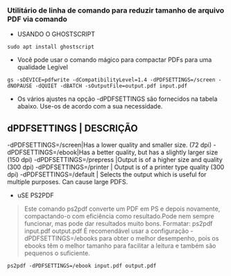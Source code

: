 <h3>Utilitário de linha de comando para reduzir tamanho de arquivo PDF via comando</h3>

* USANDO O GHOSTSCRIPT

`sudo apt install ghostscript`

* Você pode usar o comando mágico para compactar PDFs para uma qualidade Legível

`gs -sDEVICE=pdfwrite -dCompatibilityLevel=1.4 -dPDFSETTINGS=/screen -dNOPAUSE -dQUIET -dBATCH -sOutputFile=output.pdf input.pdf
`

* Os vários ajustes na opção -dPDFSETTINGS são fornecidos na tabela abaixo. Use-os de acordo com a sua necessidade.

dPDFSETTINGS | DESCRIÇÃO
------------------------
-dPDFSETTINGS=/screen|Has a lower quality and smaller size. (72 dpi)
-dPDFSETTINGS=/ebook|Has a better quality, but has a slightly larger size (150 dpi)
-dPDFSETTINGS=/prepress	|Output is of a higher size and quality (300 dpi)
-dPDFSETTINGS=/printer | Output is of a printer type quality (300 dpi)
-dPDFSETTINGS=/default | Selects the output which is useful for multiple purposes. Can cause large PDFS.

* uSE PS2PDF

>Este comando ps2pdf converte um PDF em PS e depois novamente, compactando-o com eficiência como resultado.Pode nem sempre funcionar, mas pode dar resultados muito bons. Formatar: ps2pdf input.pdf output.pdf
É recomendável usar a configuração -dPDFSETTINGS=/ebooks para obter o melhor desempenho, pois os ebooks têm o melhor tamanho para facilitar a leitura e também são pequenos o suficiente.

`ps2pdf -dPDFSETTINGS=/ebook input.pdf output.pdf`





